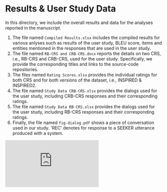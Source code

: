 # Results & User Study Data

In this directory, we include the overall results and data for the analyses reported in the manuscript. 

1. The file named `Compiled Results.xlsx` includes the compiled results for various anlyses such as results of the user study, BLEU score, items and entities mentioned in the responses that are used in the user study.
2. The file named `RB-CRS and CRB-CRS.docx` reports the details on two CRS, i.e., RB-CRS and CRB-CRS, used for the user study. Specifically, we provide the corresponding titles and links to the source-code repositories. 
3. The files named `Rating Scores.xlsx` provides the individual ratings for both CRS and for both versions of the dataset, i.e., INSPIRED & INSPIRED2.
4. The file named `Study Data CRB-CRS.xlsx` provides the dialogs used for the user study, including CRB-CRS responses and their corresponding ratings.
5. The file named `Study Data RB-CRS.xlsx` provides the dialogs used for the user study, including RB-CRS responses and their corresponding ratings.
6. Finally, the file named `fig-dialog.pdf` shows a piece of conversation used in our study. 'REC' denotes for response to a SEEKER utterance produced with a system.

![alt text](https://github.com/ahtsham58/INSPIRED2/blob/main/Results/fig-dialog.pdf/fig-dialog.pdf)
